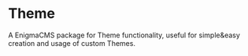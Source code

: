 # Theme
A EnigmaCMS package for Theme functionality, useful for simple&easy creation and usage of custom Themes.
